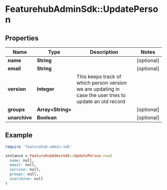 # FeaturehubAdminSdk::UpdatePerson

## Properties

| Name | Type | Description | Notes |
| ---- | ---- | ----------- | ----- |
| **name** | **String** |  | [optional] |
| **email** | **String** |  | [optional] |
| **version** | **Integer** | This keeps track of which person version we are updating in case the user tries to update an old record |  |
| **groups** | **Array&lt;String&gt;** |  | [optional] |
| **unarchive** | **Boolean** |  | [optional] |

## Example

```ruby
require 'featurehub-admin-sdk'

instance = FeaturehubAdminSdk::UpdatePerson.new(
  name: null,
  email: null,
  version: null,
  groups: null,
  unarchive: null
)
```

